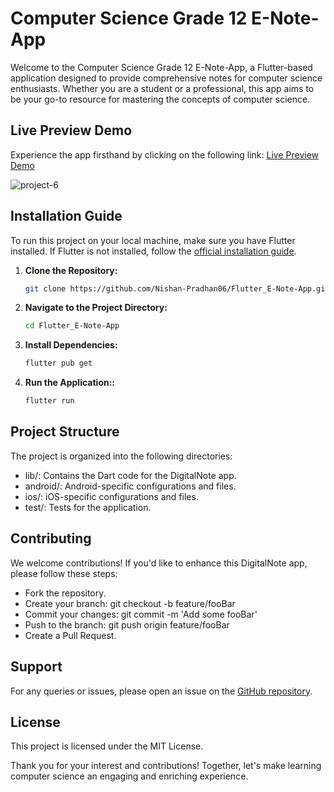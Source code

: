 # Computer Science Grade 12 E-Note-App

Welcome to the Computer Science Grade 12 E-Note-App, a Flutter-based application designed to provide comprehensive notes for computer science enthusiasts. Whether you are a student or a professional, this app aims to be your go-to resource for mastering the concepts of computer science.

## Live Preview Demo

Experience the app firsthand by clicking on the following link: [Live Preview Demo](https://appetize.io/app/android/com.example.computer_12?device=pixel8&osVersion=14.0)

![project-6](https://github.com/Nishan-Pradhan06/Flutter_E-Note-App/assets/105001135/8815dd17-efc0-41c1-b1db-bdb6bcf4b18e)

## Installation Guide

To run this project on your local machine, make sure you have Flutter installed. If Flutter is not installed, follow the [official installation guide](https://flutter.dev/docs/get-started/install).

1. **Clone the Repository:**

   ```bash
   git clone https://github.com/Nishan-Pradhan06/Flutter_E-Note-App.git
2. **Navigate to the Project Directory:**
   ```bash
   cd Flutter_E-Note-App
3. **Install Dependencies:**
   ```bash
   flutter pub get
4. **Run the Application::**
   ```bash
   flutter run
## Project Structure
The project is organized into the following directories:

- lib/: Contains the Dart code for the DigitalNote app.
- android/: Android-specific configurations and files.
- ios/: iOS-specific configurations and files.
- test/: Tests for the application.
## Contributing
We welcome contributions! If you'd like to enhance this DigitalNote app, please follow these steps:

- Fork the repository.
- Create your branch: git checkout -b feature/fooBar
- Commit your changes: git commit -m 'Add some fooBar'
- Push to the branch: git push origin feature/fooBar
- Create a Pull Request.
## Support
For any queries or issues, please open an issue on the [GitHub repository](https://github.com/Nishan-Pradhan06/Flutter_E-Note-App).

## License
This project is licensed under the MIT License.

Thank you for your interest and contributions! Together, let's make learning computer science an engaging and enriching experience.
